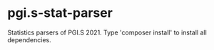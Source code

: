 # pgi.s-stat-parser
Statistics parsers of PGI.S 2021.
Type 'composer install' to install all dependencies.
